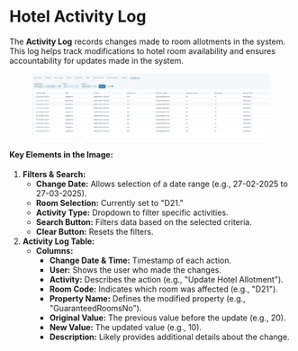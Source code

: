 # Hotel Activity Log

The **Activity Log** records changes made to room allotments in the system. This log helps track modifications to hotel room availability and ensures accountability for updates made in the system.

<figure><img src="../../.gitbook/assets/image (16) (1).png" alt=""><figcaption></figcaption></figure>

#### **Key Elements in the Image:**

1. **Filters & Search:**
   * **Change Date:** Allows selection of a date range (e.g., 27-02-2025 to 27-03-2025).
   * **Room Selection:** Currently set to "D21."
   * **Activity Type:** Dropdown to filter specific activities.
   * **Search Button:** Filters data based on the selected criteria.
   * **Clear Button:** Resets the filters.
2. **Activity Log Table:**
   * **Columns:**
     * **Change Date & Time:** Timestamp of each action.
     * **User:** Shows the user who made the changes.
     * **Activity:** Describes the action (e.g., "Update Hotel Allotment").
     * **Room Code:** Indicates which room was affected (e.g., "D21").
     * **Property Name:** Defines the modified property (e.g., "GuaranteedRoomsNo").
     * **Original Value:** The previous value before the update (e.g., 20).
     * **New Value:** The updated value (e.g., 10).
     * **Description:** Likely provides additional details about the change.
